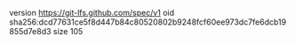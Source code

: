 version https://git-lfs.github.com/spec/v1
oid sha256:dcd77631ce5f8d447b84c80520802b9248fcf60ee973dc7fe6dcb19855d7e8d3
size 105
